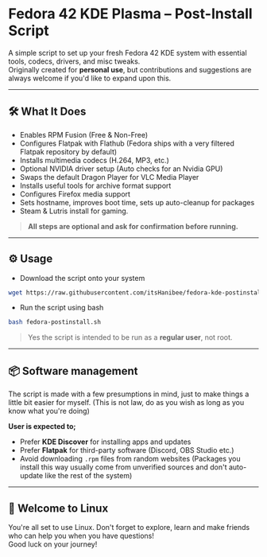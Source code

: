 # Fedora 42 KDE Plasma – Post-Install Script

A simple script to set up your fresh Fedora 42 KDE system with essential tools, codecs, drivers, and misc tweaks. \
Originally created for **personal use**, but contributions and suggestions are always welcome if you'd like to expand upon this.

---

## 🛠️ What It Does

- Enables RPM Fusion (Free & Non-Free)
- Configures Flatpak with Flathub (Fedora ships with a very filtered Flatpak repository by default)
- Installs multimedia codecs (H.264, MP3, etc.)
- Optional NVIDIA driver setup (Auto checks for an Nvidia GPU) 
- Swaps the default Dragon Player for VLC Media Player
- Installs useful tools for archive format support
- Configures Firefox media support
- Sets hostname, improves boot time, sets up auto-cleanup for packages
- Steam & Lutris install for gaming.

> **All steps are optional and ask for confirmation before running.**

---

## ⚙️ Usage
- Download the script onto your system
```bash
wget https://raw.githubusercontent.com/itsHanibee/fedora-kde-postinstall/refs/heads/main/fedora-postinstall.sh
```
- Run the script using bash
```bash
bash fedora-postinstall.sh
```

> Yes the script is intended to be run as a **regular user**, not root.

---

## 📦 Software management

The script is made with a few presumptions in mind, just to make things a little bit easier for myself. (This is not law, do as you wish as long as you know what you're doing)

**User is expected to;**
- Prefer **KDE Discover** for installing apps and updates
- Prefer **Flatpak** for third-party software (Discord, OBS Studio etc.)
- Avoid downloading `.rpm` files from random websites (Packages you install this way usually come from unverified sources and don't auto-update like the rest of the system)

---

## 🐧 Welcome to Linux

You're all set to use Linux. Don't forget to explore, learn and make friends who can help you when you have questions!  
Good luck on your journey!
